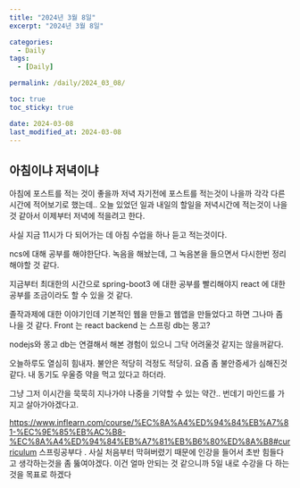```yaml
---
title: "2024년 3월 8일"
excerpt: "2024년 3월 8일"

categories:
  - Daily
tags:
  - [Daily]

permalink: /daily/2024_03_08/

toc: true
toc_sticky: true

date: 2024-03-08
last_modified_at: 2024-03-08
---
```


## 아침이냐 저녁이냐
아침에 포스트를 적는 것이 좋을까 저녁 자기전에 포스트를 적는것이 나을까 각각 다른 시간에 적어보기로 했는데.. 오늘 있었던 일과 내일의 할일을 저녁시간에 적는것이 나을 것 같아서 이제부터 저녁에 적을려고 한다.  

사실 지금 11시가 다 되어가는 데 아침 수업을 하나 듣고 적는것이다.  

ncs에 대해 공부를 해야한단다. 녹음을 해놨는데, 그 녹음본을 들으면서 다시한번 정리해야할 것 같다. 

지금부터 최대한의 시간으로 spring-boot3 에 대한 공부를 빨리해야지 react 에 대한 공부를 조금이라도 할 수 있을 것 같다.  

졸작과제에 대한 이야기인데 기본적인 웹을 만들고 웹앱을 만들었다고 하면 그나마 좀 나을 것 같다. Front 는 react backend 는 스프링 db는 몽고?  

nodejs와 몽고 db는 연결해서 해본 경험이 있으니 그닥 어려울것 같지는 않을꺼같다. 

오늘하루도 열심히 힘내자. 불안은 적당히 걱정도 적당히. 요즘 좀 불안증세가 심해진것 같다. 내 동기도 우울증 약을 먹고 있다고 하더라. 
 
  그냥 그저 이시간을 묵묵히 지나가야 나중을 기약할 수 있는 약간.. 번데기 마인드를 가지고 살아가야겠다고. 

https://www.inflearn.com/course/%EC%8A%A4%ED%94%84%EB%A7%81-%EC%9E%85%EB%AC%B8-%EC%8A%A4%ED%94%84%EB%A7%81%EB%B6%80%ED%8A%B8#curriculum
스프링공부다 . 사실 처음부터 막혀버렸기 때문에 인강을 들어서 초반 힘들다고 생각하는것을 좀 뚫여야겠다. 이건 얼마 안되는 것 같으니까 5일 내로 수강을 다 하는것을 목표로 하겠다
